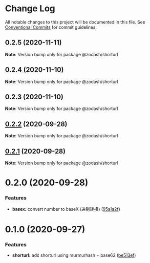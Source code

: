# Change Log

All notable changes to this project will be documented in this file.
See [Conventional Commits](https://conventionalcommits.org) for commit guidelines.

## 0.2.5 (2020-11-11)

**Note:** Version bump only for package @zodash/shorturl





## 0.2.4 (2020-11-10)

**Note:** Version bump only for package @zodash/shorturl





## 0.2.3 (2020-11-10)

**Note:** Version bump only for package @zodash/shorturl





## [0.2.2](https://github.com/zcorky/zodash/compare/@zodash/shorturl@0.2.1...@zodash/shorturl@0.2.2) (2020-09-28)

**Note:** Version bump only for package @zodash/shorturl





## [0.2.1](https://github.com/zcorky/zodash/compare/@zodash/shorturl@0.2.0...@zodash/shorturl@0.2.1) (2020-09-28)

**Note:** Version bump only for package @zodash/shorturl





# 0.2.0 (2020-09-28)


### Features

* **basex:** convert number to baseX (进制转换) ([95a1a2f](https://github.com/zcorky/zodash/commit/95a1a2f361d73de5caa3b8e297c1643e97e40983))





# 0.1.0 (2020-09-27)


### Features

* **shorturl:** add shorturl using murmurhash + base62 ([be513ef](https://github.com/zcorky/zodash/commit/be513ef80de2e8ca41f1557691ffe7bd86094cc7))
